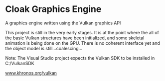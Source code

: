 # Cloak Graphics Engine

A graphics engine written using the Vulkan graphics API

This project is still in the very early stages. It is at the point where the all of the basic Vulkan structures have been initialized, and some skeletal animation is being done on the GPU. There is no coherent interface yet and the object model is still...coalescing...

Note: The Visual Studio project expects the Vulkan SDK to be installed in C:/VulkanSDK

www.khronos.org/vulkan
